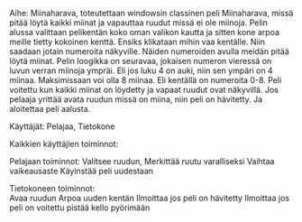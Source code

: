 Aihe: Miinaharava, toteutettaan windowsin classinen peli Miinaharava, missä pitää löytä kaikki miinat ja vapauttaa ruudut missä ei ole miinoja.
Pelin alussa valittaan pelikentän koko oman valikon kautta ja sitten kone arpoa meille tietty kokoinen kenttä. Ensiks klikataan mihin vaa kentälle. Niin saadaan jotain numeroita
näkyville. Näiden numeroiden avulla meidän pitää löytä miinat. Pelin loogikka on seuravaa, jokaisen numeron vieressä on luvun verran miinoja ympräi. Eli 
jos luku 4 on auki, niin sen ympäri on 4 miinaa. Maksimissaan voi olla 8 miinaa. Eli kentällä on numeroita 0-8. Peli voitettu kun kaikki miinat on löydetty ja
vapaat ruudut ovat näkyvillä. Jos pelaaja yrittää avata ruudun missä on miina, niin peli on hävitetty. Ja aloitettaa peli aalusta.

Käyttäjät: Pelajaa, Tietokone

Kaikkien käyttäjien toiminnot:

Pelajaan toiminnot:
		Valitsee ruudun,
		Merkittää ruutu varalliseksi
		Vaihtaa vaikeausaste
		Käyinstää peli uudestaan
		
Tietokoneen toiminnot:		
		Avaa ruudun
		Arpoa uuden kentän
		Ilmoittaa jos peli on hävitetty
		Ilmoittaa jos peli on voitettu
		pistää kello pyörimään
	
	
	
	
	

